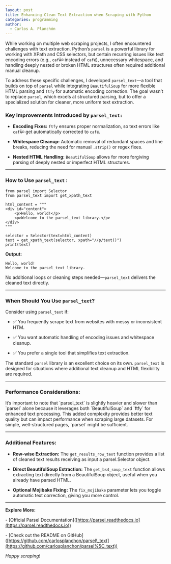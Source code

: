 ```yaml
---
layout: post
title: Enhancing Clean Text Extraction when Scraping with Python
categories: programming
author:
  - Carlos A. Planchón
---
```

While working on multiple web scraping projects, I often encountered challenges with text extraction. Python’s `parsel` is a powerful library for working with XPath and CSS selectors, but certain recurring issues like text encoding errors (e.g., `cafÃ©` instead of `café`), unnecessary whitespace, and handling deeply nested or broken HTML structures often required additional manual cleanup.

To address these specific challenges, I developed `parsel_text`—a tool that builds on top of `parsel` while integrating `BeautifulSoup` for more flexible HTML parsing and `ftfy` for automatic encoding correction. The goal wasn’t to replace `parsel`, which excels at structured parsing, but to offer a specialized solution for cleaner, more uniform text extraction.

### Key Improvements Introduced by `parsel_text:`

*   **Encoding Fixes:** `ftfy` ensures proper normalization, so text errors like `cafÃ©` get automatically corrected to `café`.
    
*   **Whitespace Cleanup:** Automatic removal of redundant spaces and line breaks, reducing the need for manual `.strip()` or regex fixes.
    
*   **Nested HTML Handling:** `BeautifulSoup` allows for more forgiving parsing of deeply nested or imperfect HTML structures.
    

* * *

### How to Use `parsel_text` :

```
from parsel import Selector
from parsel_text import get_xpath_text

html_content = """
<div id="content">
    <p>Hello, world!</p>
    <p>Welcome to the parsel_text library.</p>
</div>
"""

selector = Selector(text=html_content)
text = get_xpath_text(selector, xpath="//p/text()")
print(text)
```

**Output:**

```
Hello, world!
Welcome to the parsel_text library.
```

No additional loops or cleaning steps needed—`parsel_text` delivers the cleaned text directly.

* * *

### When Should You Use `parsel_text`?

Consider using `parsel_text` if:

*   ✅ You frequently scrape text from websites with messy or inconsistent HTM.
    
*   ✅ You want automatic handling of encoding issues and whitespace cleanup.
    
*   ✅ You prefer a single tool that simplifies text extraction.
    

The standard `parsel` library is an excellent choice on its own. `parsel_text` is designed for situations where additional text cleanup and HTML flexibility are required.

* * *

### Performance Considerations:

It’s important to note that \`parsel\_text\` is slightly heavier and slower than \`parsel\` alone because it leverages both \`BeautifulSoup\` and \`ftfy\` for enhanced text processing. This added complexity provides better text quality but can impact performance when scraping large datasets. For simple, well-structured pages, \`parsel\` might be sufficient.

* * *

### Additional Features:

*   **Row-wise Extraction:** The `get_results_row_text` function provides a list of cleaned text results receiving as input a parsel.Selector object.
    
*   **Direct BeautifulSoup Extraction:** The `get_bs4_soup_text` function allows extracting text directly from a BeautifulSoup object, useful when you already have parsed HTML.
    
*   **Optional Mojibake Fixing:** The `fix_mojibake` parameter lets you toggle automatic text correction, giving you more control.
    

* * *

**Explore More:**

\- \[Official Parsel Documentation\]([https://parsel.readthedocs.io](https://parsel.readthedocs.io))

\- \[Check out the README on GitHub\]([https://github.com/carlosplanchon/parsel\_text](https://github.com/carlosplanchon/parsel%5C_text))

_Happy scraping!_